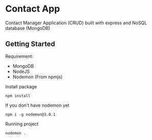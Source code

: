 # Contact App
Contact Manager Application (CRUD) built with express and NoSQL database (MongoDB)
## Getting Started
Requirement:
- MongoDB
- NodeJS
- Nodemon (From npmjs)

Install package
```
npm install
```
If you don't have nodemon yet
```
npm i -g nodemon@3.0.1
```
Running project
```
nodemon .
```
